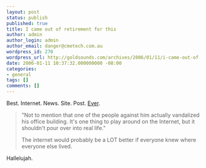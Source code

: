 ```yaml
---
layout: post
status: publish
published: true
title: I came out of retirement for this
author: admin
author_login: admin
author_email: danger@cmetech.com.au
wordpress_id: 270
wordpress_url: http://goldsounds.com/archives/2006/01/11/i-came-out-of-retirement-for-this/
date: 2006-01-11 10:37:32.000000000 -08:00
categories:
- general
tags: []
comments: []
---
```

Best. Internet. News. Site. Post. <a href="http://digg.com/links/Ebaums_world_responds_to_attacks_">Ever</a>.

<blockquote>"Not to mention that one of the people against him actually vandalized his office building. It's one thing to play around on the Internet, but it shouldn't pour over into real life."

The internet would probably be a LOT better if everyone knew where everyone else lived.</blockquote>

Hallelujah.
